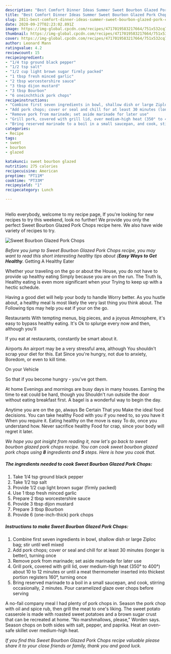 ```yaml
---
description: "Best Comfort Dinner Ideas Summer Sweet Bourbon Glazed Pork Chops"
title: "Best Comfort Dinner Ideas Summer Sweet Bourbon Glazed Pork Chops"
slug: 2811-best-comfort-dinner-ideas-summer-sweet-bourbon-glazed-pork-chops
date: 2020-09-27T02:23:02.891Z
image: https://img-global.cpcdn.com/recipes/4717019583217664/751x532cq70/sweet-bourbon-glazed-pork-chops-recipe-main-photo.jpg
thumbnail: https://img-global.cpcdn.com/recipes/4717019583217664/751x532cq70/sweet-bourbon-glazed-pork-chops-recipe-main-photo.jpg
cover: https://img-global.cpcdn.com/recipes/4717019583217664/751x532cq70/sweet-bourbon-glazed-pork-chops-recipe-main-photo.jpg
author: Leonard Mann
ratingvalue: 4.2
reviewcount: 15
recipeingredient:
- "1/4 tsp ground black pepper"
- "1/2 tsp salt"
- "1/2 cup light brown sugar firmly packed"
- "1 tbsp fresh minced garlic"
- "2 tbsp worcestershire sauce"
- "3 tbsp dijon mustard"
- "3 tbsp Bourbon"
- "6 oneinchthick pork chops"
recipeinstructions:
- "Combine first seven ingredients in bowl, shallow dish or large Ziploc bag; stir until well mixed"
- "Add pork chops; cover or seal and chill for at least 30 minutes (longer is better), turning once"
- "Remove pork from marinade; set aside marinade for later use"
- "Grill pork, covered with grill lid, over medium-high heat (350° to 400°) about 10 to 12 minutes or until a meat thermometer inserted into thickest portion registers 160°, turning once"
- "Bring reserved marinade to a boil in a small saucepan, and cook, stirring occasionally, 2 minutes. Pour caramelized glaze over chops before serving"
categories:
- Recipe
tags:
- sweet
- bourbon
- glazed

katakunci: sweet bourbon glazed 
nutrition: 275 calories
recipecuisine: American
preptime: "PT11M"
cooktime: "PT33M"
recipeyield: "1"
recipecategory: Lunch

---
```

<br>
Hello everybody, welcome to my recipe page, If you're looking for new recipes to try this weekend, look no further! We provide you only the perfect Sweet Bourbon Glazed Pork Chops recipe here. We also have wide variety of recipes to try.
<br>


![Sweet Bourbon Glazed Pork Chops](https://img-global.cpcdn.com/recipes/4717019583217664/751x532cq70/sweet-bourbon-glazed-pork-chops-recipe-main-photo.jpg)

<i>Before you jump to Sweet Bourbon Glazed Pork Chops recipe, you may want to read this short interesting healthy tips about {<strong>Easy Ways to Get Healthy</strong>.</i>
Getting A Healthy Eater

Whether your traveling on the go or about the
House, you do not have to provide up healthy eating
Simply because you are on the run. The Truth Is,
Healthy eating is even more significant when your
Trying to keep up with a hectic schedule.

Having a good diet will help your body to handle
Worry better. As you hustle about, a healthy meal
Is most likely the very last thing you think about. The
Following tips may help you eat if your on the go.

Restaurants
With tempting menus, big pieces, and a joyous 
Atmosphere, it's easy to bypass healthy eating. It's
Ok to splurge every now and then, although you'll

If you eat at restaurants, constantly be smart
about it.

Airports
An airport may be a very stressful area, although
You shouldn't scrap your diet for this. Eat
Since you're hungry, not due to anxiety,
Boredom, or even to kill time.

On your Vehicle 

So that if you become hungry - you've got them.

At home
Evenings and mornings are busy days in many houses.
Earning the time to eat could be hard, though you
Shouldn't run outside the door without eating breakfast
first. 
A bagel is a wonderful way to begin the day.

Anytime you are on the go, always Be Certain That you
Make the ideal food decisions. You can take healthy
Food with you if you need to, so you have it
When you require it. Eating healthy on the move is easy
To do, once you understand how. Never sacrifice healthy
Food for crap, since your body will regret it later.


<i>We hope you got insight from reading it, now let's go back to sweet bourbon glazed pork chops recipe. You can cook sweet bourbon glazed pork chops using <strong>8</strong> ingredients and <strong>5</strong> steps. Here is how you cook that.
</i>

##### The ingredients needed to cook Sweet Bourbon Glazed Pork Chops:

1. Take 1/4 tsp ground black pepper
1. Take 1/2 tsp salt
1. Provide 1/2 cup light brown sugar (firmly packed)
1. Use 1 tbsp fresh minced garlic
1. Prepare 2 tbsp worcestershire sauce
1. Provide 3 tbsp dijon mustard
1. Prepare 3 tbsp Bourbon
1. Provide 6 (one-inch-thick) pork chops


##### Instructions to make Sweet Bourbon Glazed Pork Chops:

1. Combine first seven ingredients in bowl, shallow dish or large Ziploc bag; stir until well mixed
1. Add pork chops; cover or seal and chill for at least 30 minutes (longer is better), turning once
1. Remove pork from marinade; set aside marinade for later use
1. Grill pork, covered with grill lid, over medium-high heat (350° to 400°) about 10 to 12 minutes or until a meat thermometer inserted into thickest portion registers 160°, turning once
1. Bring reserved marinade to a boil in a small saucepan, and cook, stirring occasionally, 2 minutes. Pour caramelized glaze over chops before serving


A no-fail company meal I had plenty of pork chops in. Season the pork chop with oil and spice rub, then grill the meat to one&#39;s liking. The sweet potato casserole is made with roasted sweet potatoes and a brown sugar crust that can be recreated at home. &#34;No marshmallows, please,&#34; Worden says. Season chops on both sides with salt, pepper, and paprika. Heat an oven-safe skillet over medium-high heat. 

<i>If you find this Sweet Bourbon Glazed Pork Chops recipe valuable please share it to your close friends or family, thank you and good luck.</i>
